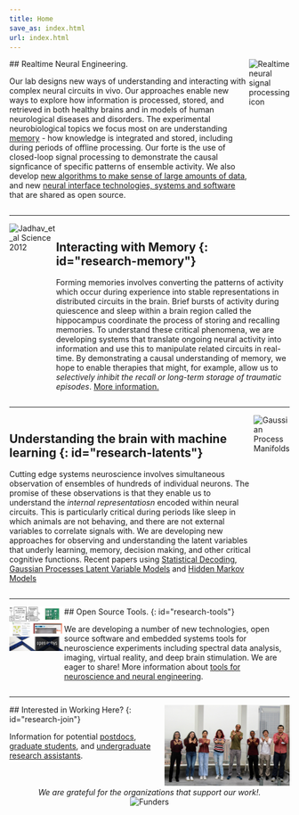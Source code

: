 ```yaml
---
title: Home
save_as: index.html
url: index.html
---
```


<article style="display:flex;" markdown="1">
<div class="large-flex" markdown="1">
## Realtime Neural Engineering.

Our lab designs new ways of understanding and interacting with complex neural circuits in vivo.
Our approaches enable new ways to explore how information is processed, stored, 
and retrieved in both healthy brains and in models of human neurological diseases and 
disorders. The experimental neurobiological topics we focus most on are understanding
[memory](#research-memory) - how knowledge is integrated and stored, including
during periods of offline processing. Our forte is the use of closed-loop signal processing
to demonstrate the causal signficance of specific patterns of ensemble activity. We also
develop <a href="#research-latents">new algorithms to make sense of large amounts of data</a>, 
and new <a href="#research-tools">neural interface technologies, systems and software</a>
that are shared as open source.
</div>

<div class="small-flex-right">
    <img src="images/Bird2.png" alt="Realtime neural signal processing icon" style="height:300px;">
</div>

</article>

<hr>

<article class="bluegrid" style="display:flex;" markdown="1">
<div class="small-flex-left">
    <img src="images/research-features/Jadhav_F1_F2.png" style="height:300px" alt="Jadhav_et_al Science 2012">
</div>
<div class="large-flex" markdown="1">

## Interacting with Memory {: id="research-memory"}

Forming memories involves converting the patterns of activity
which occur during experience into stable representations in distributed circuits in the brain. 
Brief bursts of activity during quiescence and sleep within a brain region called the hippocampus
coordinate the process of storing and recalling memories. To understand these critical phenomena, 
we are developing systems that translate ongoing neural activity into information and use this 
to manipulate related circuits in real-time. By demonstrating a causal understanding of memory, we 
hope to enable therapies that might, for example, allow us to _selectively
inhibit the recall or long-term storage of traumatic episodes_.
[More information.](/research/memory.html)
</div>
</article>

<hr>

<article style="display:flex;" markdown="1">
<div class="large-flex" markdown="1">

## Understanding the brain with machine learning {: id="research-latents"}

Cutting edge systems neuroscience involves simultaneous observation of ensembles of 
hundreds of individual neurons. The promise of these observations is that they enable us to
understand the _internal representatiosn_ encoded within neural circuits. This is particularly
critical during periods like sleep in which animals are not behaving, and there are not external
variables to correlate signals with. We are developing new approaches for observing and understanding
the latent variables that underly learning, memory, decision making, and other critical cognitive
functions. Recent papers using [Statistical Decoding](https://www.nature.com/articles/s41586-024-07397-x),
[Gaussian Processes Latent Variable Models](https://www.biorxiv.org/content/10.1101/2024.03.04.583340v1.abstract)
and [Hidden Markov Models](https://elifesciences.org/articles/34467)
</div>

<div class="small-flex-right">
    <img class="featurette-image img-fluid" style="height:300px" src="images/research-features/GP-publicity2.png" alt="Gaussian Process Manifolds">
</div>
</article>

<hr>

<article class="bluegrid"  style="display:flex;" markdown="1">
<div class="small-flex-left">
    <img class="featurette-image img-fluid" src="images/research-features/OpenSource.jpg" alt="Open Source Tools">
</div>
<div class="large-flex" markdown="1">
## Open Source Tools. {: id="research-tools"}

We are developing a number of new technologies, open source software and 
embedded systems tools for neuroscience experiments including spectral data analysis, 
imaging, virtual reality, and deep brain stimulation. We are eager to share!
More information about [tools for neuroscience and neural engineering](/research/tools.html).
</div>
</article>

<hr>

<article style="display:flex;" markdown="1">
<div class="large-flex" markdown="1">
## Interested in Working Here? {: id="research-join"}
    
Information for potential [postdocs](/interested.html), [graduate students](/interested.html), 
and [undergraduate research assistants](/interested.html).
</div>
<div class="small-flex-right">
    <img style="width:500px" src="images/gallery/GroupRoof2022.jpg" alt="Group picture">
</div>
</article>

<article class="bluegrid" style="text-align: center;">
<div> <i>We are grateful for the organizations that support our work!.</i></div>
<div> <img src="images/Funders.png" alt="Funders"></div>
</article>
